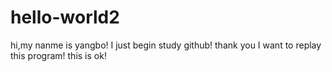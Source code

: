 # hello-world2
hi,my nanme is yangbo! 
I just begin study github!
thank you
I want to replay this program!
this is ok!
